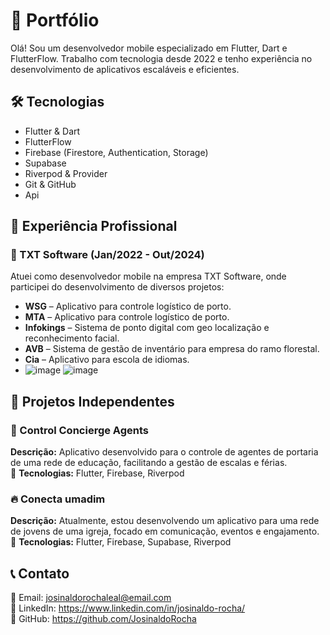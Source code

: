 # 🚀 Portfólio

Olá! Sou um desenvolvedor mobile especializado em Flutter, Dart e FlutterFlow. Trabalho com tecnologia desde 2022 e tenho experiência no desenvolvimento de aplicativos escaláveis e eficientes.  

## 🛠️ Tecnologias  
- Flutter & Dart  
- FlutterFlow  
- Firebase (Firestore, Authentication, Storage)
- Supabase
- Riverpod & Provider  
- Git & GitHub
- Api  

## 💼 Experiência Profissional  

### 🏢 TXT Software (Jan/2022 - Out/2024)  
Atuei como desenvolvedor mobile na empresa TXT Software, onde participei do desenvolvimento de diversos projetos:  

- **WSG** – Aplicativo para controle logístico de porto.  
- **MTA** – Aplicativo para controle logístico de porto.    
- **Infokings** – Sistema de ponto digital com geo localização e reconhecimento facial.  
- **AVB** – Sistema de gestão de inventário para empresa do ramo florestal. 
- **Cia** – Aplicativo para escola de idiomas.
-  ![image](https://github.com/user-attachments/assets/c641f26e-592c-4a5e-8e87-9f3675b34ee6)  ![image](https://github.com/user-attachments/assets/1155528b-18f2-418d-81f0-4232850105f7) 



## 📌 Projetos Independentes  

### 📱 Control Concierge Agents  
**Descrição:** Aplicativo desenvolvido para o controle de agentes de portaria de uma rede de educação, facilitando a gestão de escalas e férias.  
📌 **Tecnologias:** Flutter, Firebase, Riverpod  

### 🔥 Conecta umadim  
**Descrição:** Atualmente, estou desenvolvendo um aplicativo para uma rede de jovens de uma igreja, focado em comunicação, eventos e engajamento.  
📌 **Tecnologias:** Flutter, Firebase, Supabase, Riverpod  

## 📞 Contato  
📧 Email: josinaldorochaleal@email.com  
💼 LinkedIn: https://www.linkedin.com/in/josinaldo-rocha/  
📂 GitHub: https://github.com/JosinaldoRocha  
